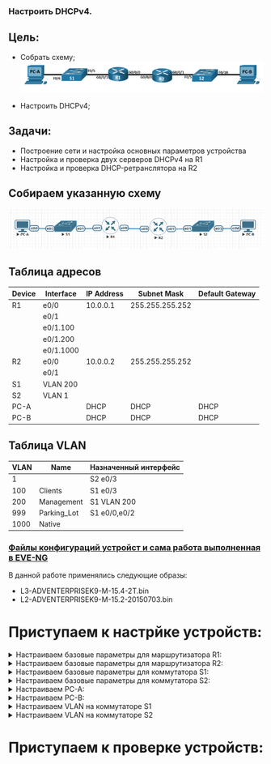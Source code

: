 ### Настроить DHCPv4.

## Цель:

- Собрать схему;  
   ![img_1.png](img_1.PNG)   

- Настроить DHCPv4;

## Задачи:

- Построение сети и настройка основных параметров устройства
- Настройка и проверка двух серверов DHCPv4 на R1
- Настройка и проверка DHCP-ретранслятора на R2



## Собираем указанную схему
![img_2.png](img_2.PNG)


## Таблица адресов
| Device  | Interface | IP Address   | Subnet Mask     | Default Gateway |
|---------|-----------|--------------|-----------------|-----------------|
| R1      | e0/0      | 10.0.0.1     | 255.255.255.252 |                 |
|         | e0/1      |              |                 |                 |
|         | e0/1.100  |              |                 |                 |
|         | e0/1.200  |              |                 |                 |
|         | e0/1.1000 |              |                 |                 |
| R2      | e0/0      | 10.0.0.2     | 255.255.255.252 |                 |
|         | e0/1      |              |                 |                 |
| S1      | VLAN 200  |              |                 |                 |
| S2      | VLAN 1    |              |                 |                 |
| PC-A    |           | DHCP         | DHCP            | DHCP            |
| PC-B    |           | DHCP         | DHCP            | DHCP            |
 

## Таблица VLAN
| VLAN |    Name      | Назначенный интерфейс |
|------|--------------|-----------------------|
| 1    |              | S2 e0/3               |
| 100  | Clients      | S1 e0/3               |
| 200  | Management   | S1 VLAN 200           |
| 999  | Parking_Lot  | S1 e0/0,e0/2          |
| 1000 | Native       |                       |


### [Файлы конфигураций устройст и сама работа выполненная в EVE-NG ](https://github.com/niknav83/Network-Engineer-Professional/tree/main/labs/lab03.1/configs)
В данной работе применялись следующие образы:
 - L3-ADVENTERPRISEK9-M-15.4-2T.bin
 - L2-ADVENTERPRISEK9-M-15.2-20150703.bin

# Приступаем к настрйке устройств:

<details>

<summary> Настраиваем базовые параметры для маршрутизатора R1: </summary>

```

```
</details>

<details>

<summary> Настраиваем базовые параметры для маршрутизатора R2: </summary>

```

```
</details>


<details>

<summary> Настраиваем базовые параметры для коммутатора S1: </summary>

```

```
</details>

<details>

<summary> Настраиваем базовые параметры для коммутатора S2: </summary>

```

```
</details>


<details>

<summary> Настраиваем PC-A: </summary>

```

```
</details>


<details>

<summary> Настраиваем PC-B: </summary>

```

```
</details>

<details>

<summary> Настраиваем VLAN на коммутаторе S1 </summary>

```

```

```

```
```

```
```


```

</details>


<details>

<summary> Настраиваем VLAN на коммутаторе S2 </summary>

```

```

```

```
```

```
```


```

</details>



# Приступаем к проверке устройств:

